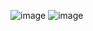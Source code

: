 ![image](https://github.com/Rahul-chaurasiya/Leetcode-Practice-Problem/assets/77222540/e6f0d531-fb5e-41dd-a2e9-a453649c2054)
![image](https://github.com/Rahul-chaurasiya/Leetcode-Practice-Problem/assets/77222540/fc3d0b52-d1ba-48de-893d-732345961692)
